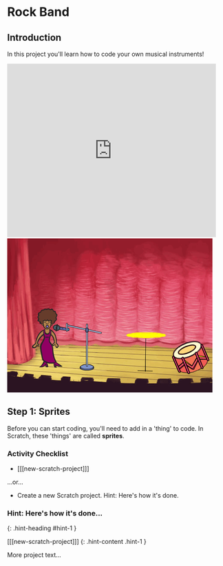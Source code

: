 # Rock Band

## Introduction

In this project you'll learn how to code your own musical instruments!

<div class="scratch-preview">
  <iframe allowtransparency="true" width="485" height="402" src="https://scratch.mit.edu/projects/embed/26741186/?autostart=false" frameborder="0"></iframe>
  <img src="images/band-final.png">
</div>

## Step 1: Sprites

Before you can start coding, you'll need to add in a 'thing' to code. In Scratch, these 'things' are called __sprites__.

### Activity Checklist

+ [[[new-scratch-project]]]

...or...

+ Create a new Scratch project. Hint: Here's how it's done.


### Hint: Here's how it's done...
{: .hint-heading #hint-1 }

[[[new-scratch-project]]] {: .hint-content .hint-1 }

More project text...
